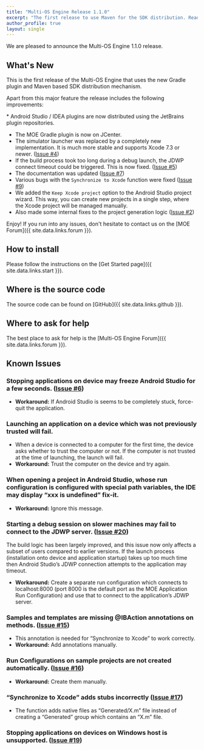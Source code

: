 ```yaml
---
title: "Multi-OS Engine Release 1.1.0"
excerpt: "The first release to use Maven for the SDK distribution. Read on for the Release Highlights."
author_profile: true
layout: single
---
```


We are pleased to announce the Multi-OS Engine 1.1.0 release.

## What's New

This is the first release of the Multi-OS Engine that uses the new Gradle plugin and Maven based SDK distribution mechanism.

Apart from this major feature the release includes the following improvements:

* Android Studio / IDEA plugins are now distributed using the JetBrains plugin repositories.
* The MOE Gradle plugin is now on JCenter.
* The simulator launcher was replaced by a completely new implementation. It is much more stable and supports Xcode 7.3 or newer. ([Issue #4](https://github.com/multi-os-engine/multi-os-engine/issues/4))
* If the build process took too long during a debug launch, the JDWP connect timeout could be triggered. This is now fixed. ([Issue #5](https://github.com/multi-os-engine/multi-os-engine/issues/5))
* The documentation was updated ([Issue #7](https://github.com/multi-os-engine/multi-os-engine/issues/7)) 
* Various bugs with the ``Synchronize to Xcode`` function were fixed ([Issue #9](https://github.com/multi-os-engine/multi-os-engine/issues/9))
* We added the ``Keep Xcode project`` option to the Android Studio project wizard. This way, you can create new projects in a single step, where the Xcode project will be managed manually. 
* Also made some internal fixes to the project generation logic ([Issue #2](https://github.com/multi-os-engine/multi-os-engine/issues/2))

Enjoy! If you run into any issues, don't hesitate to contact us on the [MOE Forum]({{ site.data.links.forum }}).

## How to install

Please follow the instructions on the [Get Started page]({{ site.data.links.start }}).

## Where is the source code

The source code can be found on [GitHub]({{ site.data.links.github }}).

## Where to ask for help

The best place to ask for help is the [Multi-OS Engine Forum]({{ site.data.links.forum }}).

## Known Issues

### Stopping applications on device may freeze Android Studio for a few seconds. ([Issue #6](https://github.com/multi-os-engine/multi-os-engine/issues/6))

* **Workaround:** If Android Studio is seems to be completely stuck, force-quit the application.

### Launching an application on a device which was not previously trusted will fail.

* When a device is connected to a computer for the first time, the device asks whether to trust the computer or not. If the computer is not trusted at the time of launching, the launch will fail.
* **Workaround:** Trust the computer on the device and try again.

### When opening a project in Android Studio, whose run configuration is configured with special path variables, the IDE may display “xxx is undefined” fix-it.

* **Workaround:** Ignore this message.

### Starting a debug session on slower machines may fail to connect to the JDWP server. ([Issue #20](https://github.com/multi-os-engine/multi-os-engine/issues/20))

The build logic has been largely improved, and this issue now only affects a subset of users compared to earlier versions. If the launch process (installation onto device and application startup) takes up too much time then Android Studio’s JDWP connection attempts to the application may timeout.

* **Workaround:** Create a separate run configuration which connects to localhost:8000 (port 8000 is the default port as the MOE Application Run Configuration) and use that to connect to the application’s JDWP server.

### Samples and templates are missing @IBAction annotations on methods. ([Issue #15](https://github.com/multi-os-engine/multi-os-engine/issues/15))

* This annotation is needed for “Synchronize to Xcode” to work correctly.
* **Workaround:** Add annotations manually.

### Run Configurations on sample projects are not created automatically. ([Issue #16](https://github.com/multi-os-engine/multi-os-engine/issues/16))

* **Workaround:** Create them manually.

### “Synchronize to Xcode” adds stubs incorrectly ([Issue #17](https://github.com/multi-os-engine/multi-os-engine/issues/17))

* The function adds native files as “Generated/X.m” file instead of creating a “Generated” group which contains an “X.m” file. 

### Stopping applications on devices on Windows host is unsupported. ([Issue #19](https://github.com/multi-os-engine/multi-os-engine/issues/19))

